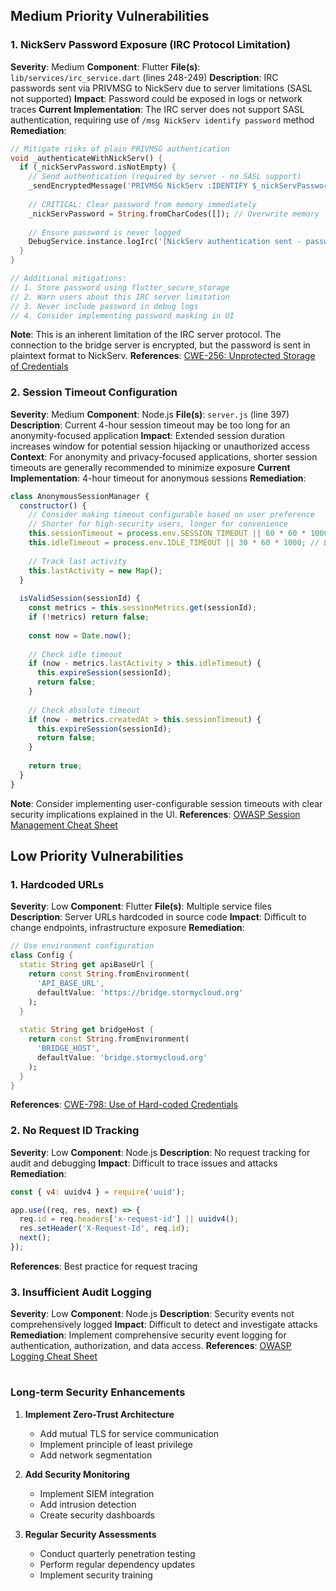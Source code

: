 


## Medium Priority Vulnerabilities

### 1. NickServ Password Exposure (IRC Protocol Limitation)
**Severity**: Medium
**Component**: Flutter
**File(s)**: `lib/services/irc_service.dart` (lines 248-249)
**Description**: IRC passwords sent via PRIVMSG to NickServ due to server limitations (SASL not supported)
**Impact**: Password could be exposed in logs or network traces
**Current Implementation**: The IRC server does not support SASL authentication, requiring use of `/msg NickServ identify password` method
**Remediation**:
```dart
// Mitigate risks of plain PRIVMSG authentication
void _authenticateWithNickServ() {
  if (_nickServPassword.isNotEmpty) {
    // Send authentication (required by server - no SASL support)
    _sendEncryptedMessage('PRIVMSG NickServ :IDENTIFY $_nickServPassword');
    
    // CRITICAL: Clear password from memory immediately
    _nickServPassword = String.fromCharCodes([]); // Overwrite memory
    
    // Ensure password is never logged
    DebugService.instance.logIrc('[NickServ authentication sent - password redacted]');
  }
}

// Additional mitigations:
// 1. Store password using flutter_secure_storage
// 2. Warn users about this IRC server limitation
// 3. Never include password in debug logs
// 4. Consider implementing password masking in UI
```
**Note**: This is an inherent limitation of the IRC server protocol. The connection to the bridge server is encrypted, but the password is sent in plaintext format to NickServ.
**References**: [CWE-256: Unprotected Storage of Credentials](https://cwe.mitre.org/data/definitions/256.html)



### 2. Session Timeout Configuration
**Severity**: Medium
**Component**: Node.js
**File(s)**: `server.js` (line 397)
**Description**: Current 4-hour session timeout may be too long for an anonymity-focused application
**Impact**: Extended session duration increases window for potential session hijacking or unauthorized access
**Context**: For anonymity and privacy-focused applications, shorter session timeouts are generally recommended to minimize exposure
**Current Implementation**: 4-hour timeout for anonymous sessions
**Remediation**:
```javascript
class AnonymousSessionManager {
  constructor() {
    // Consider making timeout configurable based on user preference
    // Shorter for high-security users, longer for convenience
    this.sessionTimeout = process.env.SESSION_TIMEOUT || 60 * 60 * 1000; // Default 1 hour
    this.idleTimeout = process.env.IDLE_TIMEOUT || 30 * 60 * 1000; // Default 30 minutes
    
    // Track last activity
    this.lastActivity = new Map();
  }
  
  isValidSession(sessionId) {
    const metrics = this.sessionMetrics.get(sessionId);
    if (!metrics) return false;
    
    const now = Date.now();
    
    // Check idle timeout
    if (now - metrics.lastActivity > this.idleTimeout) {
      this.expireSession(sessionId);
      return false;
    }
    
    // Check absolute timeout
    if (now - metrics.createdAt > this.sessionTimeout) {
      this.expireSession(sessionId);
      return false;
    }
    
    return true;
  }
}
```
**Note**: Consider implementing user-configurable session timeouts with clear security implications explained in the UI.
**References**: [OWASP Session Management Cheat Sheet](https://cheatsheetseries.owasp.org/cheatsheets/Session_Management_Cheat_Sheet.html)



## Low Priority Vulnerabilities

### 1. Hardcoded URLs
**Severity**: Low
**Component**: Flutter
**File(s)**: Multiple service files
**Description**: Server URLs hardcoded in source code
**Impact**: Difficult to change endpoints, infrastructure exposure
**Remediation**:
```dart
// Use environment configuration
class Config {
  static String get apiBaseUrl {
    return const String.fromEnvironment(
      'API_BASE_URL',
      defaultValue: 'https://bridge.stormycloud.org'
    );
  }
  
  static String get bridgeHost {
    return const String.fromEnvironment(
      'BRIDGE_HOST',
      defaultValue: 'bridge.stormycloud.org'
    );
  }
}
```
**References**: [CWE-798: Use of Hard-coded Credentials](https://cwe.mitre.org/data/definitions/798.html)


### 2. No Request ID Tracking
**Severity**: Low
**Component**: Node.js
**Description**: No request tracking for audit and debugging
**Impact**: Difficult to trace issues and attacks
**Remediation**:
```javascript
const { v4: uuidv4 } = require('uuid');

app.use((req, res, next) => {
  req.id = req.headers['x-request-id'] || uuidv4();
  res.setHeader('X-Request-Id', req.id);
  next();
});
```
**References**: Best practice for request tracing

### 3. Insufficient Audit Logging
**Severity**: Low
**Component**: Node.js
**Description**: Security events not comprehensively logged
**Impact**: Difficult to detect and investigate attacks
**Remediation**: Implement comprehensive security event logging for authentication, authorization, and data access.
**References**: [OWASP Logging Cheat Sheet](https://cheatsheetseries.owasp.org/cheatsheets/Logging_Cheat_Sheet.html)



#

### Long-term Security Enhancements

1. **Implement Zero-Trust Architecture**
   - Add mutual TLS for service communication
   - Implement principle of least privilege
   - Add network segmentation

2. **Add Security Monitoring**
   - Implement SIEM integration
   - Add intrusion detection
   - Create security dashboards

3. **Regular Security Assessments**
   - Conduct quarterly penetration testing
   - Perform regular dependency updates
   - Implement security training

